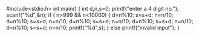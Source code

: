 #include<stdio.h>
int main()
{
int d,n,s=0;
printf("enter a 4 digit no.");
scanf("%d",&n);
if ( n>999 && n<10000)
{
d=n%10;
s=s+d;
n=n/10;
d=n%10;
s=s+d;
n=n/10;
d=n%10;
s=s+d;
n=n/10;
d=n%10;
s=s+d;
n=n/10;
d=n%10;
s=s+d;
n=n/10;
printf("%d",s);
}
else 
printf("invalid input");
}

